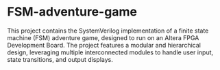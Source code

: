 # FSM-adventure-game
This project contains the SystemVerilog implementation of a finite state machine (FSM) adventure game, designed to run on an Altera FPGA Development Board. The project features a modular and hierarchical design, leveraging multiple interconnected modules to handle user input, state transitions, and output displays.
